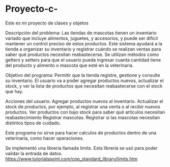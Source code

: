# Proyecto-c-
Este es mi proyecto de clases y objetos

Descripción del problema: Las tiendas de mascotas tienen un inventario variado que incluye alimentos, juguetes, y accesorios, y puede ser difícil mantener un control preciso de estos productos. Este sistema ayudará a la tienda a organizar su inventario y registrar cuándo se realizan ventas para saber qué productos necesitan reabastecerse. Se utilizan métodos como getters y setters para que el usuario pueda ingresar cuanta cantidad tiene del producto y alimento o mascota que esté en la veterinaria. 

Objetivo del programa: Permitir que la tienda registre, gestione y consulte su inventario. El usuario va a poder agregar productos nuevos, actualizar el stock, y ver la lista de productos que necesitan reabastecerse con el stock que hay.

Acciones del usuario:
Agregar productos nuevos al inventario.
Actualizar el stock de productos, por ejemplo, al registrar una venta o al recibir nuevos productos.
Ver productos con bajo stock para saber qué artículos necesitan reabastecimiento
Registrar mascotas.
Registrar si las mascotas necesitan distintos tipos de cuidado.

Este programa no sirve para hacer calculos de productos dentro de una veterinaria, como hacer operaciones.


Se implementó una libreria llamada limits. Esta libreria se usó para poder validar la entrada de datos.
https://www.tutorialspoint.com/cpp_standard_library/limits.htm
